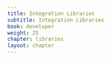 ```yaml
---
title: Integration Libraries
subtitle: Integration Libraries
book: developer
weight: 25
chapter: libraries
layout: chapter
---
```

